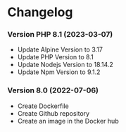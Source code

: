 Changelog
=========

### Version PHP 8.1 (2023-03-07)
* Update Alpine Version to 3.17
* Update PHP Version to 8.1
* Update Nodejs Version to 18.14.2
* Update Npm Version to 9.1.2

### Version 8.0 (2022-07-06)
* Create Dockerfile
* Create Github repository
* Create an image in the Docker hub